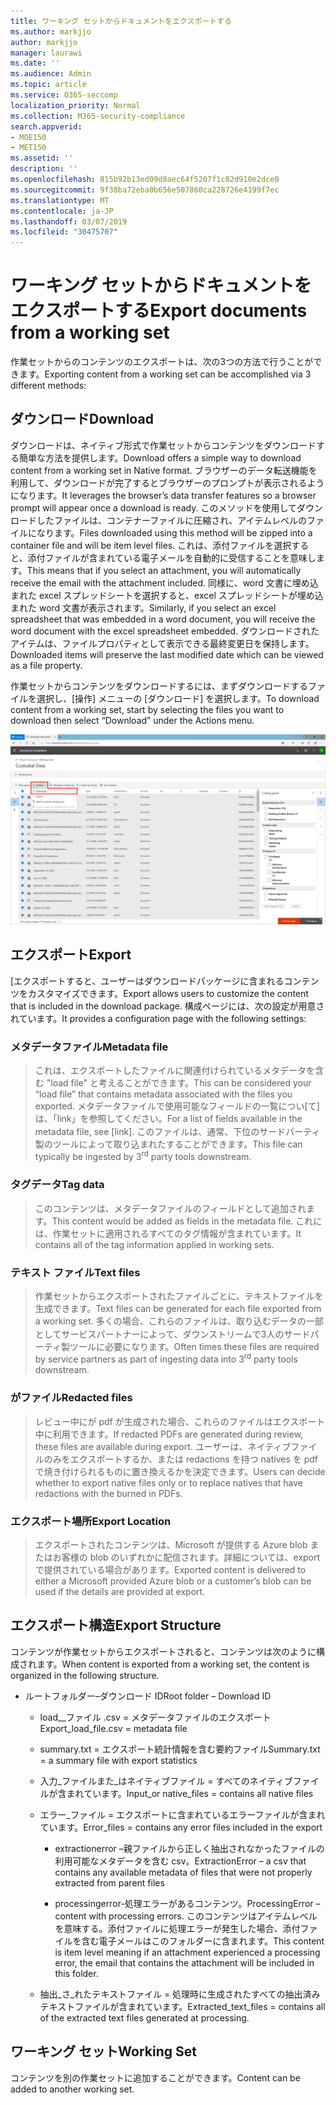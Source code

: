 ```yaml
---
title: ワーキング セットからドキュメントをエクスポートする
ms.author: markjjo
author: markjjo
manager: laurawi
ms.date: ''
ms.audience: Admin
ms.topic: article
ms.service: O365-seccomp
localization_priority: Normal
ms.collection: M365-security-compliance
search.appverid:
- MOE150
- MET150
ms.assetid: ''
description: ''
ms.openlocfilehash: 815b92b13ed09d8aec64f5207f1c82d910e2dce0
ms.sourcegitcommit: 9f38ba72eba0b656e507860ca228726e4199f7ec
ms.translationtype: MT
ms.contentlocale: ja-JP
ms.lasthandoff: 03/07/2019
ms.locfileid: "30475707"
---
```

# <a name="export-documents-from-a-working-set"></a><span data-ttu-id="cd6ee-102">ワーキング セットからドキュメントをエクスポートする</span><span class="sxs-lookup"><span data-stu-id="cd6ee-102">Export documents from a working set</span></span>

<span data-ttu-id="cd6ee-103">作業セットからのコンテンツのエクスポートは、次の3つの方法で行うことができます。</span><span class="sxs-lookup"><span data-stu-id="cd6ee-103">Exporting content from a working set can be accomplished via 3 different methods:</span></span>

## <a name="download"></a><span data-ttu-id="cd6ee-104">ダウンロード</span><span class="sxs-lookup"><span data-stu-id="cd6ee-104">Download</span></span>

<span data-ttu-id="cd6ee-105">ダウンロードは、ネイティブ形式で作業セットからコンテンツをダウンロードする簡単な方法を提供します。</span><span class="sxs-lookup"><span data-stu-id="cd6ee-105">Download offers a simple way to download content from a working set in Native format.</span></span> <span data-ttu-id="cd6ee-106">ブラウザーのデータ転送機能を利用して、ダウンロードが完了するとブラウザーのプロンプトが表示されるようになります。</span><span class="sxs-lookup"><span data-stu-id="cd6ee-106">It leverages the browser’s data transfer features so a browser prompt will appear once a download is ready.</span></span> <span data-ttu-id="cd6ee-107">このメソッドを使用してダウンロードしたファイルは、コンテナーファイルに圧縮され、アイテムレベルのファイルになります。</span><span class="sxs-lookup"><span data-stu-id="cd6ee-107">Files downloaded using this method will be zipped into a container file and will be item level files.</span></span> <span data-ttu-id="cd6ee-108">これは、添付ファイルを選択すると、添付ファイルが含まれている電子メールを自動的に受信することを意味します。</span><span class="sxs-lookup"><span data-stu-id="cd6ee-108">This means that if you select an attachment, you will automatically receive the email with the attachment included.</span></span> <span data-ttu-id="cd6ee-109">同様に、word 文書に埋め込まれた excel スプレッドシートを選択すると、excel スプレッドシートが埋め込まれた word 文書が表示されます。</span><span class="sxs-lookup"><span data-stu-id="cd6ee-109">Similarly, if you select an excel spreadsheet that was embedded in a word document, you will receive the word document with the excel spreadsheet embedded.</span></span> <span data-ttu-id="cd6ee-110">ダウンロードされたアイテムは、ファイルプロパティとして表示できる最終変更日を保持します。</span><span class="sxs-lookup"><span data-stu-id="cd6ee-110">Downloaded items will preserve the last modified date which can be viewed as a file property.</span></span>

<span data-ttu-id="cd6ee-111">作業セットからコンテンツをダウンロードするには、まずダウンロードするファイルを選択し、[操作] メニューの [ダウンロード] を選択します。</span><span class="sxs-lookup"><span data-stu-id="cd6ee-111">To download content from a working set, start by selecting the files you want to download then select “Download” under the Actions menu.</span></span>

![コンピューターの説明のスクリーンショットが自動的に生成される](../media/eDiscoDownload.png)

## <a name="export"></a><span data-ttu-id="cd6ee-113">エクスポート</span><span class="sxs-lookup"><span data-stu-id="cd6ee-113">Export</span></span>

<span data-ttu-id="cd6ee-114">[エクスポートすると、ユーザーはダウンロードパッケージに含まれるコンテンツをカスタマイズできます。</span><span class="sxs-lookup"><span data-stu-id="cd6ee-114">Export allows users to customize the content that is included in the download package.</span></span> <span data-ttu-id="cd6ee-115">構成ページには、次の設定が用意されています。</span><span class="sxs-lookup"><span data-stu-id="cd6ee-115">It provides a configuration page with the following settings:</span></span>

### <a name="metadata-file"></a><span data-ttu-id="cd6ee-116">メタデータファイル</span><span class="sxs-lookup"><span data-stu-id="cd6ee-116">Metadata file</span></span>

> <span data-ttu-id="cd6ee-117">これは、エクスポートしたファイルに関連付けられているメタデータを含む "load file" と考えることができます。</span><span class="sxs-lookup"><span data-stu-id="cd6ee-117">This can be considered your “load file” that contains metadata associated with the files you exported.</span></span> <span data-ttu-id="cd6ee-118">メタデータファイルで使用可能なフィールドの一覧につい\[て\]は、「link」を参照してください。</span><span class="sxs-lookup"><span data-stu-id="cd6ee-118">For a list of fields available in the metadata file, see \[link\].</span></span> <span data-ttu-id="cd6ee-119">このファイルは、通常、下位の<sup></sup>サードパーティ製のツールによって取り込まれたすることができます。</span><span class="sxs-lookup"><span data-stu-id="cd6ee-119">This file can typically be ingested by 3<sup>rd</sup> party tools downstream.</span></span>

### <a name="tag-data"></a><span data-ttu-id="cd6ee-120">タグデータ</span><span class="sxs-lookup"><span data-stu-id="cd6ee-120">Tag data</span></span>

> <span data-ttu-id="cd6ee-121">このコンテンツは、メタデータファイルのフィールドとして追加されます。</span><span class="sxs-lookup"><span data-stu-id="cd6ee-121">This content would be added as fields in the metadata file.</span></span> <span data-ttu-id="cd6ee-122">これには、作業セットに適用されるすべてのタグ情報が含まれています。</span><span class="sxs-lookup"><span data-stu-id="cd6ee-122">It contains all of the tag information applied in working sets.</span></span>

### <a name="text-files"></a><span data-ttu-id="cd6ee-123">テキスト ファイル</span><span class="sxs-lookup"><span data-stu-id="cd6ee-123">Text files</span></span>

> <span data-ttu-id="cd6ee-124">作業セットからエクスポートされたファイルごとに、テキストファイルを生成できます。</span><span class="sxs-lookup"><span data-stu-id="cd6ee-124">Text files can be generated for each file exported from a working set.</span></span> <span data-ttu-id="cd6ee-125">多くの場合、これらのファイルは、取り込むデータの一部として<sup></sup>サービスパートナーによって、ダウンストリームで3人のサードパーティ製ツールに必要になります。</span><span class="sxs-lookup"><span data-stu-id="cd6ee-125">Often times these files are required by service partners as part of ingesting data into 3<sup>rd</sup> party tools downstream.</span></span>

### <a name="redacted-files"></a><span data-ttu-id="cd6ee-126">がファイル</span><span class="sxs-lookup"><span data-stu-id="cd6ee-126">Redacted files</span></span>

> <span data-ttu-id="cd6ee-127">レビュー中にが pdf が生成された場合、これらのファイルはエクスポート中に利用できます。</span><span class="sxs-lookup"><span data-stu-id="cd6ee-127">If redacted PDFs are generated during review, these files are available during export.</span></span> <span data-ttu-id="cd6ee-128">ユーザーは、ネイティブファイルのみをエクスポートするか、または redactions を持つ natives を pdf で焼き付けられるものに置き換えるかを決定できます。</span><span class="sxs-lookup"><span data-stu-id="cd6ee-128">Users can decide whether to export native files only or to replace natives that have redactions with the burned in PDFs.</span></span>

### <a name="export-location"></a><span data-ttu-id="cd6ee-129">エクスポート場所</span><span class="sxs-lookup"><span data-stu-id="cd6ee-129">Export Location</span></span>

> <span data-ttu-id="cd6ee-130">エクスポートされたコンテンツは、Microsoft が提供する Azure blob またはお客様の blob のいずれかに配信されます。詳細については、export で提供されている場合があります。</span><span class="sxs-lookup"><span data-stu-id="cd6ee-130">Exported content is delivered to either a Microsoft provided Azure blob or a customer’s blob can be used if the details are provided at export.</span></span>

## <a name="export-structure"></a><span data-ttu-id="cd6ee-131">エクスポート構造</span><span class="sxs-lookup"><span data-stu-id="cd6ee-131">Export Structure</span></span>

<span data-ttu-id="cd6ee-132">コンテンツが作業セットからエクスポートされると、コンテンツは次のように構成されます。</span><span class="sxs-lookup"><span data-stu-id="cd6ee-132">When content is exported from a working set, the content is organized in the following structure.</span></span>

  - <span data-ttu-id="cd6ee-133">ルートフォルダー–ダウンロード ID</span><span class="sxs-lookup"><span data-stu-id="cd6ee-133">Root folder – Download ID</span></span>
    
      - <span data-ttu-id="cd6ee-134">load\_\_ファイル .csv = メタデータファイルのエクスポート</span><span class="sxs-lookup"><span data-stu-id="cd6ee-134">Export\_load\_file.csv = metadata file</span></span>
    
      - <span data-ttu-id="cd6ee-135">summary.txt = エクスポート統計情報を含む要約ファイル</span><span class="sxs-lookup"><span data-stu-id="cd6ee-135">Summary.txt = a summary file with export statistics</span></span>
    
      - <span data-ttu-id="cd6ee-136">入力\_ファイルまた\_はネイティブファイル = すべてのネイティブファイルが含まれています。</span><span class="sxs-lookup"><span data-stu-id="cd6ee-136">Input\_or native\_files = contains all native files</span></span>
    
      - <span data-ttu-id="cd6ee-137">エラー\_ファイル = エクスポートに含まれているエラーファイルが含まれています。</span><span class="sxs-lookup"><span data-stu-id="cd6ee-137">Error\_files = contains any error files included in the export</span></span>
        
          - <span data-ttu-id="cd6ee-138">extractionerror –親ファイルから正しく抽出されなかったファイルの利用可能なメタデータを含む csv。</span><span class="sxs-lookup"><span data-stu-id="cd6ee-138">ExtractionError – a csv that contains any available metadata of files that were not properly extracted from parent files</span></span>
        
          - <span data-ttu-id="cd6ee-139">processingerror-処理エラーがあるコンテンツ。</span><span class="sxs-lookup"><span data-stu-id="cd6ee-139">ProcessingError – content with processing errors.</span></span> <span data-ttu-id="cd6ee-140">このコンテンツはアイテムレベルを意味する。添付ファイルに処理エラーが発生した場合、添付ファイルを含む電子メールはこのフォルダーに含まれます。</span><span class="sxs-lookup"><span data-stu-id="cd6ee-140">This content is item level meaning if an attachment experienced a processing error, the email that contains the attachment will be included in this folder.</span></span>
    
      - <span data-ttu-id="cd6ee-141">抽出\_さ\_れたテキストファイル = 処理時に生成されたすべての抽出済みテキストファイルが含まれています。</span><span class="sxs-lookup"><span data-stu-id="cd6ee-141">Extracted\_text\_files = contains all of the extracted text files generated at processing.</span></span>

## <a name="working-set"></a><span data-ttu-id="cd6ee-142">ワーキング セット</span><span class="sxs-lookup"><span data-stu-id="cd6ee-142">Working Set</span></span>

<span data-ttu-id="cd6ee-143">コンテンツを別の作業セットに追加することができます。</span><span class="sxs-lookup"><span data-stu-id="cd6ee-143">Content can be added to another working set.</span></span>